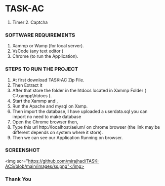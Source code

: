 # TASK-AC
1. Timer 2. Captcha 

### SOFTWARE REQUIREMENTS
1. Xammp or Wamp (for local server).
2. VsCode (any text editor )
3. Chrome (to run the Application).


### STEPS TO RUN THE PROJECT
1. At first download TASK-AC Zip File.
2. Then Extract it 
3. After that store the folder in the htdocs located in Xammp Folder ( C:\xampp\htdocs ).
4. Start the Xammp and ,
6. Run the Apache and mysql on Xamp.
7. Then import the database, I have uploaded a userdata.sql you can import no need to make database 
8. Open the Chrome browser then,
9. Type this url http://localhost/aelum/ on chrome browser (the link may be different depends on system where it store).
10. Then we can see our Application Running on browser.

### SCREENSHOT
<img scr="https://github.com/mirajhad/TASK-ACS/blob/main/images/ss.png"</img>
### Thank You
